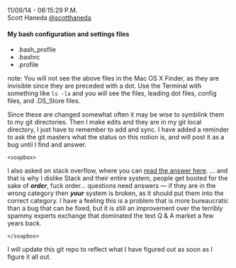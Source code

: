 11/09/14 - 06:15:29 P.M.  
Scott Haneda [@scotthaneda](https://twitter.com/scotthaneda)

#### My bash configuration and settings files

* .bash_profile
* .bashrc
* .profile

note: You will not see the above files in the Mac OS X Finder, as they are invisible since they are preceded with a dot.  Use the Terminal with something like `ls -la` and you will see the files, leading dot files, config files, and .DS_Store files.

Since these are changed somewhat often it may be wise to symblink them to my git directories.  Then I make edits and they are in my git local directory, I just have to remember to add and sync.  I have added a reminder to ask the git masters what the status on this notion is, and will post it as a bug until I find and answer.

	<soapbox>

I also asked on stack overflow, where you can [read the answer here](http://stackoverflow.com/questions/26519144/what-is-the-best-workflow-for-rapidly-changing-files). … and that is why I dislike Stack and their entire system, people get booted for the sake of ***order***, fuck order… questions need answers — if they are in the wrong category then ***your*** system is broken, as it should put them into the correct category.  I have a feeling this is a problem that is more bureaucratic than a bug that can be fixed, but it is still an improvement over the terribly spammy experts exchange that dominated the text Q & A market a few years back.

	</soapbox>

I will update this git repo to reflect what I have figured out as soon as I figure it all out.